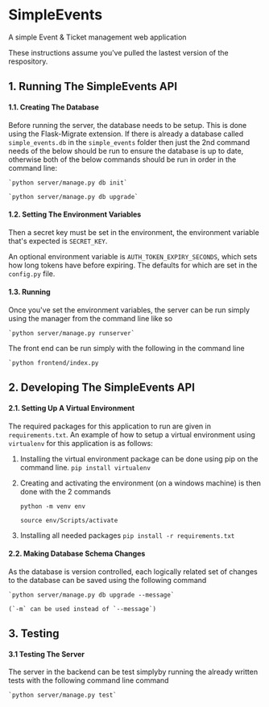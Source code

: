 # SimpleEvents
A simple Event &amp; Ticket management web application

These instructions assume you've pulled the lastest version of the respository.


## 1. Running The SimpleEvents API

#### 1.1. Creating The Database

Before running the server, the database needs to be setup. This is done using the Flask-Migrate extension. If there is already a database called `simple_events.db` in the `simple_events` folder then just the 2nd command needs of the below should be run to ensure the database is up to date, otherwise both of the below commands should be run in order in the command line:

    `python server/manage.py db init`

    `python server/manage.py db upgrade`


#### 1.2. Setting The Environment Variables

Then a secret key must be set in the environment, the environment variable that's expected is `SECRET_KEY`.

An optional environment variable is `AUTH_TOKEN_EXPIRY_SECONDS`, which sets how long tokens have before expiring. The defaults for which are set in the `config.py` file.


#### 1.3. Running

Once you've set the environment variables, the server can be run simply using the manager from the command line like so

    `python server/manage.py runserver`

The front end can be run simply with the following in the command line

    `python frontend/index.py


## 2. Developing The SimpleEvents API

#### 2.1. Setting Up A Virtual Environment

The required packages for this application to run are given in `requirements.txt`. An example of how to setup a virtual environment using `virtualenv` for this application is as follows:

1. Installing the virtual environment package can be done using pip on the command line.
    `pip install virtualenv`

2. Creating and activating the environment (on a windows machine) is then done with the 2 commands

    `python -m venv env`

    `source env/Scripts/activate`

3. Installing all needed packages 
    `pip install -r requirements.txt`


#### 2.2. Making Database Schema Changes

As the database is version controlled, each logically related set of changes to the database can be saved using the following command

    `python server/manage.py db upgrade --message`

    (`-m` can be used instead of `--message`)


## 3. Testing

#### 3.1 Testing The Server

The server in the backend can be test simplyby running the already written tests with the following command line command

    `python server/manage.py test`
